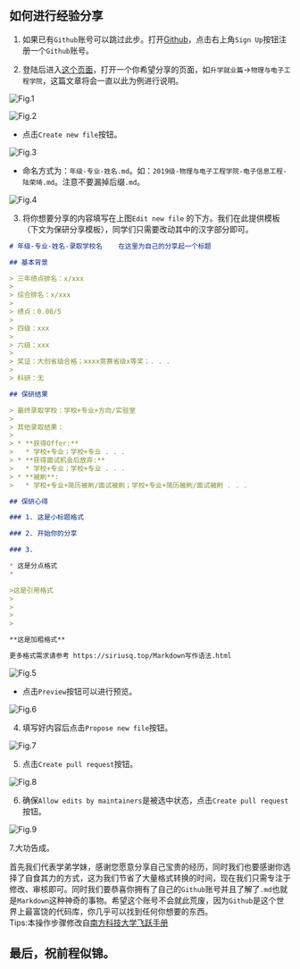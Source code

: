 ## 如何进行经验分享

1. 如果已有`Github`账号可以跳过此步。打开[Github](https://github.com)，点击右上角`Sign Up`按钮注册一个`Github`账号。

2. 登陆后进入[这个页面](https://github.com/SICNU-Application/wiki-SICNU/tree/master/docs)，打开一个你希望分享的页面，如``升学就业篇``->``物理与电子工程学院``，这篇文章将会一直以此为例进行说明。

![Fig.1](https://sicnu-wiki-1302714559.cos.ap-nanjing.myqcloud.com/Img/Fig1.png)

![Fig.2](https://sicnu-wiki-1302714559.cos.ap-nanjing.myqcloud.com/Img/Fig2.png)

- 点击`Create new file`按钮。

![Fig.3](https://sicnu-wiki-1302714559.cos.ap-nanjing.myqcloud.com/Img/Fig3.png)

- 命名方式为：`年级-专业-姓名.md`。如：`2019级-物理与电子工程学院-电子信息工程-陆荣琦.md`。注意不要漏掉后缀`.md`。

![Fig.4](https://sicnu-wiki-1302714559.cos.ap-nanjing.myqcloud.com/Img/Fig4.png)

3. 将你想要分享的内容填写在上图`Edit new file` 的下方。我们在此提供模板（下文为保研分享模板），同学们只需要改动其中的汉字部分即可。

```markdown
# 年级-专业-姓名-录取学校名    在这里为自己的分享起一个标题

## 基本背景

> 三年绩点排名：x/xxx
>
> 综合排名：x/xxx
>
> 绩点：0.00/5
>
> 四级：xxx
>
> 六级：xxx
>
> 奖证：大创省级合格；xxxx竞赛省级x等奖；. . . 
>
> 科研：无

## 保研结果

> 最终录取学校：学校+专业+方向/实验室
>
> 其他录取结果：
>
> * **获得Offer:**
>   * 学校+专业；学校+专业 . . .
> * **获得面试机会后放弃:**
>   * 学校+专业；学校+专业 . . .
> * **被刷**:
>   * 学校+专业+简历被刷/面试被刷；学校+专业+简历被刷/面试被刷 . . .

## 保研心得

### 1. 这是小标题格式

### 2. 开始你的分享

### 3. 

* 这是分点格式
* 

>这是引用格式
>
>
>
>

**这是加粗格式**

更多格式需求请参考 https://siriusq.top/Markdown写作语法.html
```

![Fig.5](https://sicnu-wiki-1302714559.cos.ap-nanjing.myqcloud.com/Img/Fig5.png)

- 点击`Preview`按钮可以进行预览。

![Fig.6](https://sicnu-wiki-1302714559.cos.ap-nanjing.myqcloud.com/Img/Fig6.png)

4. 填写好内容后点击`Propose new file`按钮。

![Fig.7](https://sicnu-wiki-1302714559.cos.ap-nanjing.myqcloud.com/Img/Fig7.png)

5. 点击`Create pull request`按钮。

![Fig.8](https://sicnu-wiki-1302714559.cos.ap-nanjing.myqcloud.com/Img/Fig8.png)

6. 确保`Allow edits by maintainers`是被选中状态，点击`Create pull request`按钮。

![Fig.9](https://sicnu-wiki-1302714559.cos.ap-nanjing.myqcloud.com/Img/Fig9.png)

7.大功告成。

首先我们代表学弟学妹，感谢您愿意分享自己宝贵的经历，同时我们也要感谢你选择了自食其力的方式，这为我们节省了大量格式转换的时间，现在我们只需专注于修改、审核即可。同时我们要恭喜你拥有了自己的`Github`账号并且了解了`.md`也就是`Markdown`这种神奇的事物。希望这个账号不会就此荒废，因为`Github`是这个世界上最富饶的代码库，你几乎可以找到任何你想要的东西。<br>
Tips:本操作步骤修改自[南方科技大学飞跃手册](https://sustech-application.github.io/2020-Fall/#/如何进行经验分享)

## 最后，祝前程似锦。
<br>